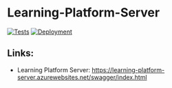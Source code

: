 # Learning-Platform-Server
[![Tests](https://github.com/BPR-Learning-Platform/Learning-Platform-Server/actions/workflows/dotnet.yml/badge.svg)](https://github.com/BPR-Learning-Platform/Learning-Platform-Server/actions/workflows/dotnet.yml) [![Deployment](https://github.com/BPR-Learning-Platform/Learning-Platform-Server/actions/workflows/azure-webapps-dotnet-core.yml/badge.svg?branch=main)](https://github.com/BPR-Learning-Platform/Learning-Platform-Server/actions/workflows/azure-webapps-dotnet-core.yml)

## Links:
* Learning Platform Server: https://learning-platform-server.azurewebsites.net/swagger/index.html